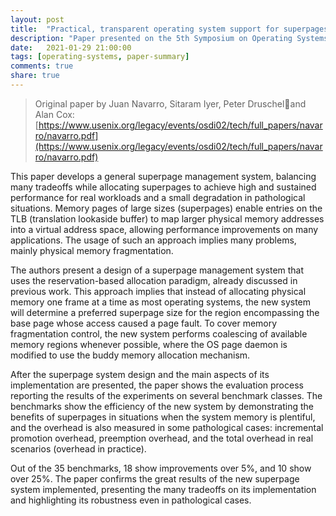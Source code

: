 ```yaml
---
layout: post
title:  "Practical, transparent operating system support for superpages"
description: "Paper presented on the 5th Symposium on Operating Systems Design and Implementation, describing a superpage management system that improves the performance of applications by increasing the TLB coverage and reducing TLB misses."
date:   2021-01-29 21:00:00
tags: [operating-systems, paper-summary]
comments: true
share: true
---
```


> Original paper by Juan Navarro, Sitaram Iyer, Peter Druscheland Alan Cox: [https://www.usenix.org/legacy/events/osdi02/tech/full_papers/navarro/navarro.pdf](https://www.usenix.org/legacy/events/osdi02/tech/full_papers/navarro/navarro.pdf)

This paper develops a general superpage management system, balancing many tradeoffs while allocating superpages to achieve high and sustained performance for real workloads and a small degradation in pathological situations. Memory pages of large sizes (superpages) enable entries on the TLB (translation lookaside buffer) to map larger physical memory addresses into a virtual address space, allowing performance improvements on many applications. The usage of such an approach implies many problems, mainly physical memory fragmentation.

The authors present a design of a superpage management system that uses the reservation-based allocation paradigm, already discussed in previous work. This approach implies that instead of allocating physical memory one frame at a time as most operating systems, the new system will determine a preferred superpage size for the region encompassing the base page whose access caused a page fault. To cover memory fragmentation control, the new system performs coalescing of available memory regions whenever possible, where the OS page daemon is modified to use the buddy memory allocation mechanism.

After the superpage system design and the main aspects of its implementation are presented, the paper shows the evaluation process reporting the results of the experiments on several benchmark classes. The benchmarks show the efficiency of the new system by demonstrating the benefits of superpages in situations when the system memory is plentiful, and the overhead is also measured in some pathological cases: incremental promotion overhead, preemption overhead, and the total overhead in real scenarios (overhead in practice).

Out of the 35 benchmarks, 18 show improvements over 5%, and 10 show over 25%. The paper confirms the great results of the new superpage system implemented, presenting the many tradeoffs on its implementation and highlighting its robustness even in pathological cases.
